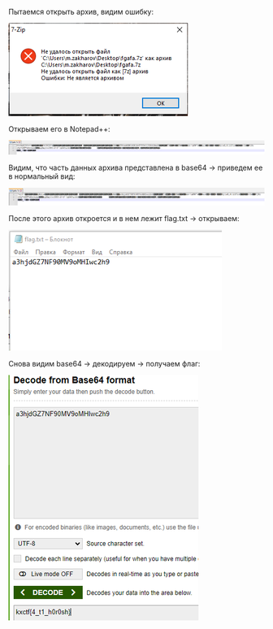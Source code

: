 Пытаемся открыть архив, видим ошибку:

![image](img1.png)

Открываем его в Notepad++:

![image](img2.png)

Видим, что часть данных архива представлена в base64 -> приведем ее в нормальный вид:

![image](img3.png)

После этого архив откроется и в нем лежит flag.txt -> открываем:

![image](img4.png)

Снова видим base64 -> декодируем -> получаем флаг:

![image](img5.png)
